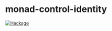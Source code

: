 # monad-control-identity
[![Hackage](https://img.shields.io/hackage/v/monad-control-identity.svg)](http://hackage.haskell.org/package/monad-control-identity)

